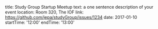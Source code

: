 title: Study Group Startup Meetup
text: a one sentence description of your event
location: Room 320, The IOF
link: https://github.com/jepa/studyGroup/issues/1234
date: 2017-01-10
startTime: '12:00'
endTime: '13:00'

